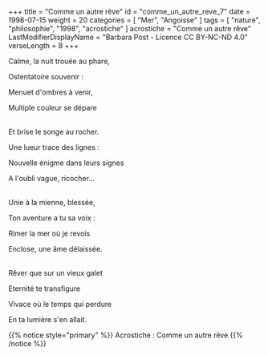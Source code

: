 +++
title = "Comme un autre rêve"
id = "comme_un_autre_reve_7"
date = 1998-07-15
weight = 20
categories = [ "Mer", "Angoisse" ]
tags = [ "nature", "philosophie", "1998", "acrostiche" ]
acrostiche = "Comme un autre rêve"
LastModifierDisplayName = "Barbara Post - Licence CC BY-NC-ND 4.0"
verseLength = 8
+++

Calme, la nuit trouée au phare,

Ostentatoire souvenir :

Menuet d'ombres à venir,

Multiple couleur se dépare

\
Et brise le songe au rocher.

Une lueur trace des lignes :

Nouvelle énigme dans leurs signes

A l'oubli vague, ricocher...

 \
Unie à la mienne, blessée,

Ton aventure a tu sa voix :

Rimer la mer où je revois

Enclose, une âme délaissée.

 \
Rêver que sur un vieux galet

Eternité te transfigure

Vivace où le temps qui perdure

En ta lumière s'en allait.

{{% notice style="primary" %}}
Acrostiche : Comme un autre rêve
{{% /notice %}}
